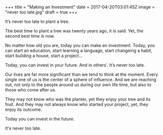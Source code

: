 +++
title = "Making an Investment"
date = 2017-04-20T03:01:45Z
image = "never too late.jpg"
draft = true
+++

It’s never too late to plant a tree.

The best time to plant a tree was twenty years ago, it is said.
Yet, the second best time is now. 

No matter how old you are, today you can make an investment. Today, you can start an education, start learning a language, start changeing a habit, start building a house, start a project...

Today, you can invest in your future. And in others'. It’s never too late.

Our lives are far more significant than we tend to think at the moment. Every single one of us is the center of a sphere of influence. And we are reaching out, not only to the people around us during our own life time, but also to those who come after us.

They may not know who was the planter, yet they enjoy your tree and its fruit. And they may not always know who started your project, yet, they enjoy its outcome.  

Today you can invest in the future.

It's never too late.

